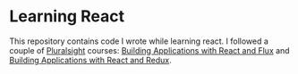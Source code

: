 # Learning React

This repository contains code I wrote while learning react. I followed a couple of [Pluralsight](https://www.pluralsight.com/) courses: [Building Applications with React and Flux](https://app.pluralsight.com/library/courses/react-flux-building-applications/table-of-contents) and [Building Applications with React and Redux](https://app.pluralsight.com/library/courses/react-redux-react-router-es6/).
